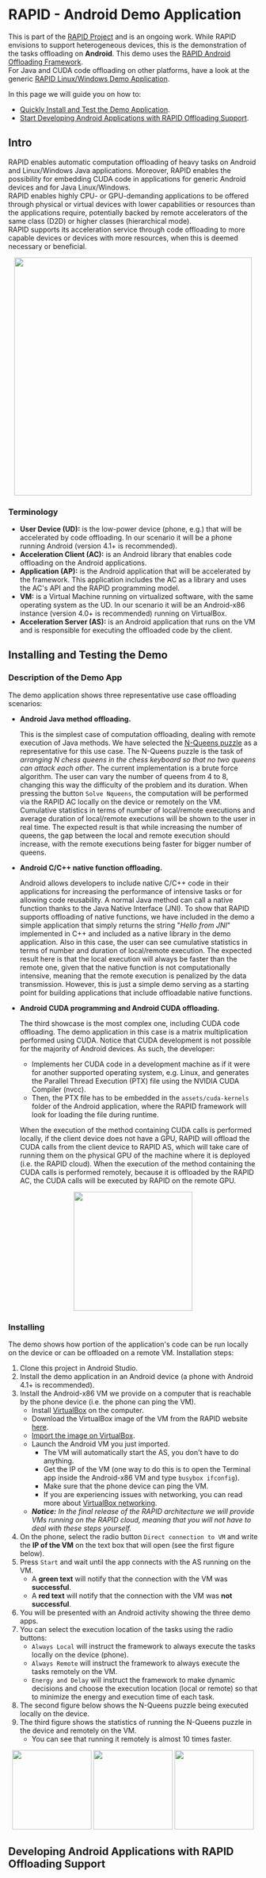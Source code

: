# RAPID - Android Demo Application
This is part of the [RAPID Project](http://www.rapid-project.eu) and is an ongoing work. While RAPID envisions to support heterogeneous devices, this is the demonstration of the tasks offloading on **Android**. This demo uses the [RAPID Android Offloading Framework](https://github.com/RapidProjectH2020/rapid-android).  
For Java and CUDA code offloading on other platforms, have a look at the generic [RAPID Linux/Windows Demo Application](https://github.com/RapidProjectH2020/rapid-linux-DemoApp).

In this page we will guide you on how to:
* [Quickly Install and Test the Demo Application](#installing-and-testing-the-demo).
* [Start Developing Android Applications with RAPID Offloading Support](#developing-android-applications-with-rapid-offloading-support).

## Intro
RAPID enables automatic computation offloading of heavy tasks on Android and Linux/Windows Java applications.
Moreover, RAPID enables the possibility for embedding CUDA code in applications for generic Android devices
and for Java Linux/Windows.  
RAPID enables highly CPU- or GPU-demanding applications to be offered through physical or virtual devices with lower capabilities or resources than the applications require, potentially backed by remote accelerators of the same class (D2D) or higher classes (hierarchical mode).  
RAPID supports its acceleration service through code offloading to more capable devices or devices with more resources, when this is deemed necessary or beneficial.
<p align="center">
<img src="http://rapid-project.eu/files/rapid-arch.png" width="480">
</p>

### Terminology
* **User Device (UD):** is the low-power device (phone, e.g.) that will be accelerated by code offloading. In our scenario it will be a phone running Android (version 4.1+ is recommended).
* **Acceleration Client (AC):** is an Android library that enables code offloading on the Android applications.
* **Application (AP):** is the Android application that will be accelerated by the framework. This application includes the AC as a library and uses the AC's API and the RAPID programming model.
* **VM:** is a Virtual Machine running on virtualized software, with the same operating system as the UD. In our scenario it will be an Android-x86 instance (version 4.0+ is recommended) running on VirtualBox.
* **Acceleration Server (AS):** is an Android application that runs on the VM and is responsible for executing the offloaded code by the client.

## Installing and Testing the Demo

### Description of the Demo App
The demo application shows three representative use case offloading scenarios:

* **Android Java method offloading.**

  This is the simplest case of computation offloading, dealing with remote execution of Java methods.
  We have selected the [N-Queens puzzle](https://developers.google.com/optimization/puzzles/queens) as a representative for this use case.
  The N-Queens puzzle is the task of *arranging N chess queens in the chess keyboard so that no two queens can attack each other*.
  The current implementation is a brute force algorithm.
  The user can vary the number of queens from 4 to 8, changing this way the difficulty of the problem and its duration.
  When pressing the button `Solve Nqueens`, the computation will be performed via the RAPID AC locally on the device or remotely on the VM.
  Cumulative statistics in terms of number of local/remote executions and average duration of local/remote executions will be shown to the user in real time.
  The expected result is that while increasing the number of queens, the gap between the local and remote execution should increase,
  with the remote executions being faster for bigger number of queens.

* **Android C/C++ native function offloading.**

  Android allows developers to include native C/C++ code in their applications for increasing the performance 
  of intensive tasks or for allowing code reusability. 
  A normal Java method can call a native function thanks to the Java Native Interface (JNI). 
  To show that RAPID supports offloading of native functions, we have included in the demo a simple application 
  that simply returns the string "*Hello from JNI*" implemented in C++ and included as a native library in the demo application.
  Also in this case, the user can see cumulative statistics in terms of number and duration of local/remote execution.
  The expected result here is that the local execution will always be faster than the remote one, 
  given that the native function is not computationally intensive, meaning that the remote execution is penalized by the data transmission.
  However, this is just a simple demo serving as a starting point for building applications that include offloadable native functions.

* **Android CUDA programming and Android CUDA offloading.**

  The third showcase is the most complex one, including CUDA code offloading.
  The demo application in this case is a matrix multiplication performed using CUDA.
  Notice that CUDA development is not possible for the majority of Android devices.
  As such, the developer:
  * Implements her CUDA code in a development machine as if it were for another supported operating system,
  e.g. Linux, and generates the Parallel Thread Execution (PTX) file using the NVIDIA CUDA Compiler (nvcc).
  * Then, the PTX file has to be embedded in the `assets/cuda-kernels` folder of the Android application, 
  where the RAPID framework will look for loading the file during runtime.
  
  When the execution of the method containing CUDA calls is performed locally, if the client device does not have a GPU, 
  RAPID will offload the CUDA calls from the client device to RAPID AS,
  which will take care of running them on the physical GPU of the machine where it is deployed (i.e. the RAPID cloud). 
  When the execution of the method containing the CUDA calls is performed remotely, because it is offloaded by the RAPID AC,
  the CUDA calls will be executed by RAPID on the remote GPU.

<p align="center">
<img src="http://rapid-project.eu/files/rapid-android-demo1.png" width="240">
</p>

### Installing
The demo shows how portion of the application's code can be run locally on the device or can be offloaded on a remote VM.
Installation steps:
1. Clone this project in Android Studio.
2. Install the demo application in an Android device (a phone with Android 4.1+ is recommended).
3. Install the Android-x86 VM we provide on a computer that is reachable by the phone device (i.e. the phone can ping the VM).
   * Install [VirtualBox](https://www.virtualbox.org/) on the computer.
   * Download the VirtualBox image of the VM from the RAPID website [here](http://rapid-project.eu/files/android-x86-6.0-r3.ova).
   * [Import the image on VirtualBox](https://docs.oracle.com/cd/E26217_01/E26796/html/qs-import-vm.html).
   * Launch the Android VM you just imported.
     * The VM will automatically start the AS, you don't have to do anything.
     * Get the IP of the VM (one way to do this is to open the Terminal app inside the Android-x86 VM and type `busybox ifconfig`).
     * Make sure that the phone device can ping the VM.
     * If you are experiencing issues with networking, you can read more about [VirtualBox 
     networking](https://www.virtualbox.org/manual/ch06.html).
   * ***Notice:** In the final release of the RAPID architecture we will provide VMs running on the RAPID cloud,
   meaning that you will not have to deal with these steps yourself.*
4. On the phone, select the radio button `Direct connection to VM` and write the **IP of the VM** on the text box that will open
(see the first figure below).
5. Press `Start` and wait until the app connects with the AS running on the VM.
   * A **green text** will notify that the connection with the VM was **successful**.
   * A **red text** will notify that the connection with the VM was **not successful**.
6. You will be presented with an Android activity showing the three demo apps.
7. You can select the execution location of the tasks using the radio buttons:
   * `Always Local` will instruct the framework to always execute the tasks locally on the device (phone).
   * `Always Remote` will instruct the framework to always execute the tasks remotely on the VM.
   * `Energy and Delay` will instruct the framework to make dynamic decisions and choose the execution location (local or remote) so that to minimize the energy and execution time of each task.
8. The second figure below shows the N-Queens puzzle being executed locally on the device.
9. The third figure shows the statistics of running the N-Queens puzzle in the device and remotely on the VM.
    * You can see that running it remotely is almost 10 times faster.

<p align="center">
<img src="http://rapid-project.eu/files/rapid-android-demo2.png" width="160">
<img src="http://rapid-project.eu/files/rapid-android-demo3.png" width="160">
<img src="http://rapid-project.eu/files/rapid-android-demo4.png" width="160">
</p>

## Developing Android Applications with RAPID Offloading Support
